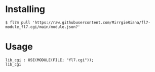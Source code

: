 
# Installing

```
$ fl7m pull 'https://raw.githubusercontent.com/MirrgieRiana/fl7-module_fl7.cgi/main/module.json?'
```

# Usage

```
lib_cgi : USE(MODULE(FILE; "fl7.cgi"));
lib_cgi
```
